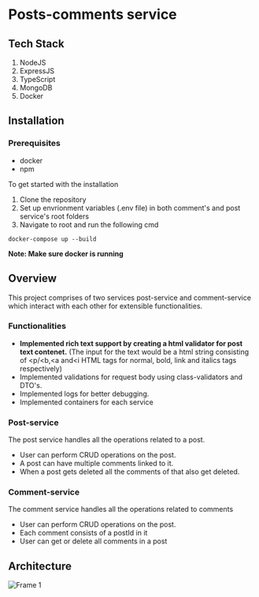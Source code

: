# Posts-comments service

## Tech Stack
1. NodeJS
2. ExpressJS
3. TypeScript
4. MongoDB
5. Docker
## Installation
### Prerequisites
- docker
- npm
  
To get started with the installation
1. Clone the repository
2. Set up envrionment variables (.env file) in both comment's and post service's root folders
3. Navigate to root and run the following cmd
```
docker-compose up --build
```
**Note:  Make sure docker is running**

## Overview
This project comprises of two services post-service and comment-service which interact with each other for extensible functionalities.
### Functionalities

 - **Implemented rich text support by creating a html validator for post text contenet.** (The input for the text would be a html string consisting of <p/<b,<a and<i HTML tags for normal, bold, link and italics tags respectively)
 - Implemented validations for request body using class-validators and DTO's.
 - Implemented logs for better debugging.
 - Implemented containers for each service

### Post-service
The post service handles all the operations related to a post.
 - User can perform CRUD operations on the post.
 - A post can have multiple comments linked to it.
 - When a post gets deleted all the comments of that also get deleted.
### Comment-service
The comment service handles all the operations related to comments
 - User can perform CRUD operations on the post.
 - Each comment consists of a postId in it
 - User can get or delete all comments in a post
 
## Architecture
![Frame 1](https://github.com/rishiCz/cloudsek-assignment/assets/98217604/ce77c10e-8d93-4f8e-b8ce-c679fd7207e1)


